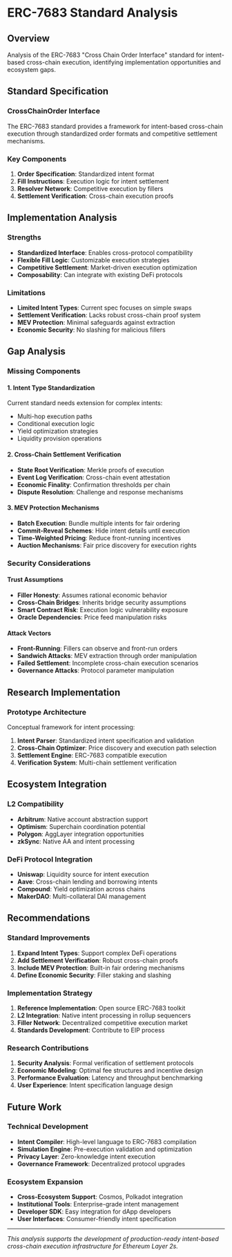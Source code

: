 # ERC-7683 Standard Analysis

## Overview

Analysis of the ERC-7683 "Cross Chain Order Interface" standard for intent-based cross-chain execution, identifying implementation opportunities and ecosystem gaps.

## Standard Specification

### CrossChainOrder Interface

The ERC-7683 standard provides a framework for intent-based cross-chain execution through standardized order formats and competitive settlement mechanisms.

### Key Components

1. **Order Specification**: Standardized intent format
2. **Fill Instructions**: Execution logic for intent settlement
3. **Resolver Network**: Competitive execution by fillers
4. **Settlement Verification**: Cross-chain execution proofs

## Implementation Analysis

### Strengths
- **Standardized Interface**: Enables cross-protocol compatibility
- **Flexible Fill Logic**: Customizable execution strategies
- **Competitive Settlement**: Market-driven execution optimization
- **Composability**: Can integrate with existing DeFi protocols

### Limitations
- **Limited Intent Types**: Current spec focuses on simple swaps
- **Settlement Verification**: Lacks robust cross-chain proof system
- **MEV Protection**: Minimal safeguards against extraction
- **Economic Security**: No slashing for malicious fillers

## Gap Analysis

### Missing Components

#### 1. Intent Type Standardization
Current standard needs extension for complex intents:
- Multi-hop execution paths
- Conditional execution logic
- Yield optimization strategies
- Liquidity provision operations

#### 2. Cross-Chain Settlement Verification
- **State Root Verification**: Merkle proofs of execution
- **Event Log Verification**: Cross-chain event attestation
- **Economic Finality**: Confirmation thresholds per chain
- **Dispute Resolution**: Challenge and response mechanisms

#### 3. MEV Protection Mechanisms
- **Batch Execution**: Bundle multiple intents for fair ordering
- **Commit-Reveal Schemes**: Hide intent details until execution
- **Time-Weighted Pricing**: Reduce front-running incentives
- **Auction Mechanisms**: Fair price discovery for execution rights

### Security Considerations

#### Trust Assumptions
- **Filler Honesty**: Assumes rational economic behavior
- **Cross-Chain Bridges**: Inherits bridge security assumptions
- **Smart Contract Risk**: Execution logic vulnerability exposure
- **Oracle Dependencies**: Price feed manipulation risks

#### Attack Vectors
- **Front-Running**: Fillers can observe and front-run orders
- **Sandwich Attacks**: MEV extraction through order manipulation
- **Failed Settlement**: Incomplete cross-chain execution scenarios
- **Governance Attacks**: Protocol parameter manipulation

## Research Implementation

### Prototype Architecture

Conceptual framework for intent processing:

1. **Intent Parser**: Standardized intent specification and validation
2. **Cross-Chain Optimizer**: Price discovery and execution path selection
3. **Settlement Engine**: ERC-7683 compatible execution
4. **Verification System**: Multi-chain settlement verification

## Ecosystem Integration

### L2 Compatibility
- **Arbitrum**: Native account abstraction support
- **Optimism**: Superchain coordination potential
- **Polygon**: AggLayer integration opportunities
- **zkSync**: Native AA and intent processing

### DeFi Protocol Integration
- **Uniswap**: Liquidity source for intent execution
- **Aave**: Cross-chain lending and borrowing intents
- **Compound**: Yield optimization across chains
- **MakerDAO**: Multi-collateral DAI management

## Recommendations

### Standard Improvements
1. **Expand Intent Types**: Support complex DeFi operations
2. **Add Settlement Verification**: Robust cross-chain proofs
3. **Include MEV Protection**: Built-in fair ordering mechanisms
4. **Define Economic Security**: Filler staking and slashing

### Implementation Strategy
1. **Reference Implementation**: Open source ERC-7683 toolkit
2. **L2 Integration**: Native intent processing in rollup sequencers
3. **Filler Network**: Decentralized competitive execution market
4. **Standards Development**: Contribute to EIP process

### Research Contributions
1. **Security Analysis**: Formal verification of settlement protocols
2. **Economic Modeling**: Optimal fee structures and incentive design
3. **Performance Evaluation**: Latency and throughput benchmarking
4. **User Experience**: Intent specification language design

## Future Work

### Technical Development
- **Intent Compiler**: High-level language to ERC-7683 compilation
- **Simulation Engine**: Pre-execution validation and optimization
- **Privacy Layer**: Zero-knowledge intent execution
- **Governance Framework**: Decentralized protocol upgrades

### Ecosystem Expansion
- **Cross-Ecosystem Support**: Cosmos, Polkadot integration
- **Institutional Tools**: Enterprise-grade intent management
- **Developer SDK**: Easy integration for dApp developers
- **User Interfaces**: Consumer-friendly intent specification

---

*This analysis supports the development of production-ready intent-based cross-chain execution infrastructure for Ethereum Layer 2s.*
